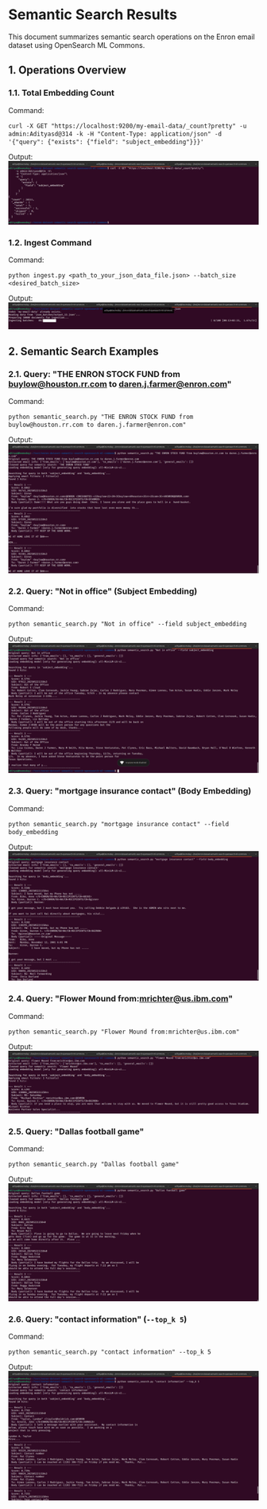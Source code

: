     

Semantic Search Results
=======================

This document summarizes semantic search operations on the Enron email dataset using OpenSearch ML Commons.

1\. Operations Overview
-----------------------

### 1.1. Total Embedding Count

Command:

```
curl -X GET "https://localhost:9200/my-email-data/_count?pretty" -u admin:Adityasd@314 -k -H "Content-Type: application/json" -d '{"query": {"exists": {"field": "subject_embedding"}}}'
```

Output: ![1747936871659](image/temp/1747936871659.png)

### 1.2. Ingest Command

Command:

```
python ingest.py <path_to_your_json_data_file.json> --batch_size <desired_batch_size>
```

Output: ![1747936933023](image/temp/1747936933023.png)

2\. Semantic Search Examples
----------------------------

### 2.1. Query: "THE ENRON STOCK FUND from buylow@houston.rr.com to daren.j.farmer@enron.com"

Command:

```
python semantic_search.py "THE ENRON STOCK FUND from buylow@houston.rr.com to daren.j.farmer@enron.com"
```

Output: ![alt text](image/temp/image-3.png)

### 2.2. Query: "Not in office" (Subject Embedding)

Command:

```
python semantic_search.py "Not in office" --field subject_embedding
```

Output: ![1747937097647](image/temp/1747937097647.png)

### 2.3. Query: "mortgage insurance contact" (Body Embedding)

Command:

```
python semantic_search.py "mortgage insurance contact" --field body_embedding
```

Output: ![alt text](image/temp/image-1.png)

### 2.4. Query: "Flower Mound from:mrichter@us.ibm.com"

Command:

```
python semantic_search.py "Flower Mound from:mrichter@us.ibm.com"
```

Output: ![alt text](image/temp/image-2.png)

### 2.5. Query: "Dallas football game"

Command:

```
python semantic_search.py "Dallas football game"
```

Output: ![1747937062039](image/temp/1747937062039.png)

### 2.6. Query: "contact information" (`--top_k 5`)

Command:

```
python semantic_search.py "contact information" --top_k 5
```

Output: ![alt text](image/temp/image-4.png)
